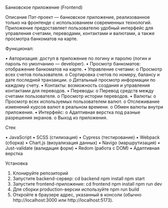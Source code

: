 Банковское приложение (Frontend)

Описание
Пэт-проект — банковское приложение, реализованное только на фронтенде с использованием современных технологий. Приложение предоставляет пользователю удобный интерфейс для управления счетами, переводами, контактами и валютами, а также просмотра банкоматов на карте.


Функционал:

•	Авторизация: доступ в приложение по логину и паролю (логин и пароль по умолчанию — developer).
•	Просмотр банкоматов: отображение банкоматов на карте.
•	Управление счетами:
o	Просмотр всех счетов пользователя.
o	Сортировка счетов по номеру, балансу и дате последней транзакции.
o	Детальный просмотр информации по каждому счету.
•	Контакты: возможность создания и управления контактами для переводов.
•	Переводы:
o	Перевод средств между счетами пользователя.
o	Просмотр истории переводов.
•	Валюты:
o	Просмотр всех используемых пользователем валют.
o	Отслеживание изменений курсов валют в реальном времени.
o	Обмен валюты внутри приложения.
•	Интерфейс:
o	Адаптивная верстка под разные разрешения экранов.
o	Выход из приложения.

Стек

•	JavaScript
•	SCSS (стилизация)
•	Cypress (тестирование)
•	Webpack (сборка)
•	Chart.js (визуализация данных)
•	Navigo (маршрутизация)
•	Just-validate (валидация форм)
•	Redom (работа с DOM)
•	Адаптивная верстка


Установка

1.	Клонируйте репозиторий
2.	Запустите backend-сервер:
cd backend
npm install
npm start
3.	Запустите frontend-приложение:
cd frontend
npm install
npm run dev
4.	Для сборки production-версии используйте npm run build
5.	Откройте в браузере адрес, указанный в консоли (обычно http://localhost:3000 или http://localhost:5173).

